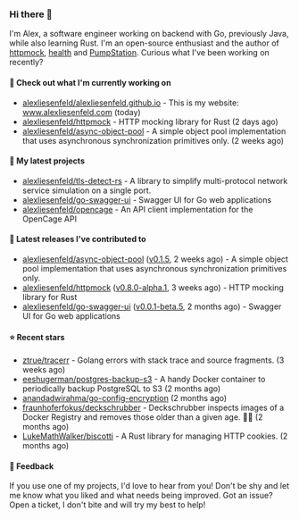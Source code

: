 ### Hi there 👋

I'm Alex, a software engineer working on backend with Go, previously Java, while also learning Rust.
I'm an open-source enthusiast and the author of [httpmock](https://github.com/alexliesenfeld/httpmock),
[health](https://github.com/alexliesenfeld/health) and [PumpStation](https://alexliesenfeld.github.io/pumpstation/). 
Curious what I've been working on recently?

#### 👷 Check out what I'm currently working on

- [alexliesenfeld/alexliesenfeld.github.io](https://github.com/alexliesenfeld/alexliesenfeld.github.io) - This is my website: www.alexliesenfeld.com (today)
- [alexliesenfeld/httpmock](https://github.com/alexliesenfeld/httpmock) - HTTP mocking library for Rust (2 days ago)
- [alexliesenfeld/async-object-pool](https://github.com/alexliesenfeld/async-object-pool) - A simple object pool implementation that uses asynchronous synchronization primitives only.  (2 weeks ago)

#### 🌱 My latest projects

- [alexliesenfeld/tls-detect-rs](https://github.com/alexliesenfeld/tls-detect-rs) - A library to simplify multi-protocol network service simulation on a single port.
- [alexliesenfeld/go-swagger-ui](https://github.com/alexliesenfeld/go-swagger-ui) - Swagger UI for Go web applications
- [alexliesenfeld/opencage](https://github.com/alexliesenfeld/opencage) - An API client implementation for the OpenCage API

#### 🔭 Latest releases I've contributed to

- [alexliesenfeld/async-object-pool](https://github.com/alexliesenfeld/async-object-pool) ([v0.1.5](https://github.com/alexliesenfeld/async-object-pool/releases/tag/v0.1.5), 2 weeks ago) - A simple object pool implementation that uses asynchronous synchronization primitives only. 
- [alexliesenfeld/httpmock](https://github.com/alexliesenfeld/httpmock) ([v0.8.0-alpha.1](https://github.com/alexliesenfeld/httpmock/releases/tag/v0.8.0-alpha.1), 3 weeks ago) - HTTP mocking library for Rust
- [alexliesenfeld/go-swagger-ui](https://github.com/alexliesenfeld/go-swagger-ui) ([v0.0.1-beta.5](https://github.com/alexliesenfeld/go-swagger-ui/releases/tag/v0.0.1-beta.5), 2 months ago) - Swagger UI for Go web applications

#### ⭐ Recent stars

- [ztrue/tracerr](https://github.com/ztrue/tracerr) - Golang errors with stack trace and source fragments. (3 weeks ago)
- [eeshugerman/postgres-backup-s3](https://github.com/eeshugerman/postgres-backup-s3) - A handy  Docker container to periodically backup PostgreSQL to S3 (2 months ago)
- [anandadwirahma/go-config-encryption](https://github.com/anandadwirahma/go-config-encryption) (2 months ago)
- [fraunhoferfokus/deckschrubber](https://github.com/fraunhoferfokus/deckschrubber) - Deckschrubber inspects images of a Docker Registry and removes those older than a given age. :high_brightness::ship: (2 months ago)
- [LukeMathWalker/biscotti](https://github.com/LukeMathWalker/biscotti) - A Rust library for managing HTTP cookies. (2 months ago)

#### 💬 Feedback

If you use one of my projects, I'd love to hear from you! Don't be shy and let me know what you liked
and what needs being improved. Got an issue? Open a ticket, I don't bite and will try my best to help!
